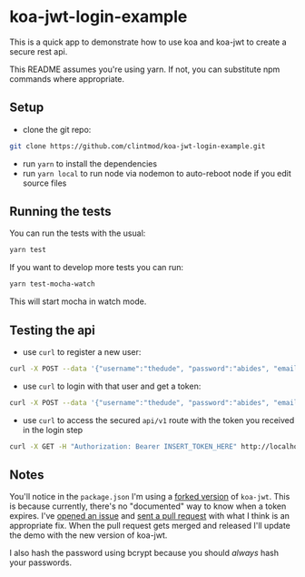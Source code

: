 # koa-jwt-login-example

This is a quick app to demonstrate how to use koa and koa-jwt to create a secure rest api.

This README assumes you're using yarn. If not, you can substitute npm commands where appropriate.

## Setup

* clone the git repo:

```bash
git clone https://github.com/clintmod/koa-jwt-login-example.git
```

* run `yarn` to install the dependencies
* run `yarn local` to run node via nodemon to auto-reboot node if you edit source files

## Running the tests

You can run the tests with the usual:

```bash
yarn test
```

If you want to develop more tests you can run:

```bash
yarn test-mocha-watch
```

This will start mocha in watch mode.

## Testing the api

* use `curl` to register a new user:

```bash
curl -X POST --data '{"username":"thedude", "password":"abides", "email":"thedude@slacker.com", "name":"Mr. Lebowski"}' http://localhost:9000/public/register
```

* use `curl` to login with that user and get a token:

```bash
curl -X POST --data '{"username":"thedude", "password":"abides", "email":"thedude@slacker.com", "name":"Mr. Lebowski"}' http://localhost:9000/public/register
```

* use `curl` to access the secured `api/v1` route with the token you received in the login step

```bash
curl -X GET -H "Authorization: Bearer INSERT_TOKEN_HERE" http://localhost:9000/sacred
```

## Notes

You'll notice in the `package.json` I'm using a [forked version](https://github.com/clintmod/jwt/tree/v3.2.3-beta) of `koa-jwt`. This is because currently, there's no "documented" way to know when a token expires. I've [opened an issue](https://github.com/koajs/jwt/issues/107) and [sent a pull request](https://github.com/koajs/jwt/pull/108) with what I think is an appropriate fix. When the pull request gets merged and released I'll update the demo with the new version of koa-jwt.

I also hash the password using bcrypt because you should _always_ hash your passwords.